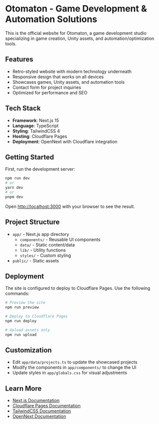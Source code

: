 # Otomaton - Game Development & Automation Solutions

This is the official website for Otomaton, a game development studio specializing in game creation, Unity assets, and automation/optimization tools.

## Features

- Retro-styled website with modern technology underneath
- Responsive design that works on all devices
- Showcases games, Unity assets, and automation tools
- Contact form for project inquiries
- Optimized for performance and SEO

## Tech Stack

- **Framework**: Next.js 15
- **Language**: TypeScript
- **Styling**: TailwindCSS 4
- **Hosting**: Cloudflare Pages
- **Deployment**: OpenNext with Cloudflare integration

## Getting Started

First, run the development server:

```bash
npm run dev
# or
yarn dev
# or
pnpm dev
```

Open [http://localhost:3000](http://localhost:3000) with your browser to see the result.

## Project Structure

- `app/` - Next.js app directory
  - `components/` - Reusable UI components
  - `data/` - Static content/data
  - `lib/` - Utility functions
  - `styles/` - Custom styling
- `public/` - Static assets

## Deployment

The site is configured to deploy to Cloudflare Pages. Use the following commands:

```bash
# Preview the site
npm run preview

# Deploy to Cloudflare Pages
npm run deploy

# Upload assets only
npm run upload
```

## Customization

- Edit `app/data/projects.ts` to update the showcased projects
- Modify the components in `app/components/` to change the UI
- Update styles in `app/globals.css` for visual adjustments

## Learn More

- [Next.js Documentation](https://nextjs.org/docs)
- [Cloudflare Pages Documentation](https://developers.cloudflare.com/pages/)
- [TailwindCSS Documentation](https://tailwindcss.com/docs)
- [OpenNext Documentation](https://cloudflare.com)